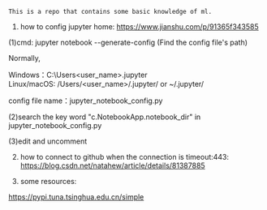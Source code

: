     This is a repo that contains some basic knowledge of ml.

1. how to config jupyter home: https://www.jianshu.com/p/91365f343585

(1)cmd: jupyter notebook --generate-config (Find the config file's path)

Normally, 

Windows：C:\Users\<user_name>\.jupyter\
Linux/macOS: /Users/<user_name>/.jupyter/ or ~/.jupyter/

config file name：jupyter_notebook_config.py

(2)search the key word "c.NotebookApp.notebook_dir" in jupyter_notebook_config.py

(3)edit and uncomment

2. how to connect to github when the connection is timeout:443: https://blog.csdn.net/natahew/article/details/81387885


3. some resources:

https://pypi.tuna.tsinghua.edu.cn/simple

